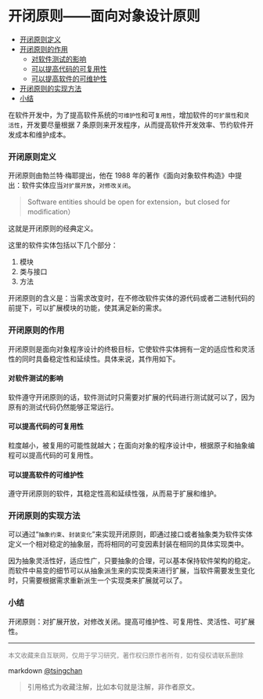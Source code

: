开闭原则——面向对象设计原则
==============

<!-- TOC -->

- [开闭原则定义](#开闭原则定义)
- [开闭原则的作用](#开闭原则的作用)
    - [对软件测试的影响](#对软件测试的影响)
    - [可以提高代码的可复用性](#可以提高代码的可复用性)
    - [可以提高软件的可维护性](#可以提高软件的可维护性)
- [开闭原则的实现方法](#开闭原则的实现方法)
- [小结](#小结)

<!-- /TOC -->
  
在软件开发中，为了提高软件系统的`可维护性`和可`复用性`，增加软件的`可扩展性`和`灵活性`，开发要尽量根据 7 条原则来开发程序，从而提高软件开发效率、节约软件开发成本和维护成本。

### 开闭原则定义

开闭原则由勃兰特·梅耶提出，他在 1988 年的著作《面向对象软件构造》中提出：软件实体应当`对扩展开放`，`对修改关闭`。

> Software entities should be open for extension，but closed for modification）

这就是开闭原则的经典定义。  
  
这里的软件实体包括以下几个部分： 

1. 模块
2. 类与接口
3. 方法

  
开闭原则的含义是：当需求改变时，在不修改软件实体的源代码或者二进制代码的前提下，可以扩展模块的功能，使其满足新的需求。

### 开闭原则的作用


开闭原则是面向对象程序设计的终极目标，它使软件实体拥有一定的适应性和灵活性的同时具备稳定性和延续性。具体来说，其作用如下。 

#### 对软件测试的影响

软件遵守开闭原则的话，软件测试时只需要对扩展的代码进行测试就可以了，因为原有的测试代码仍然能够正常运行。 

#### 可以提高代码的可复用性

粒度越小，被复用的可能性就越大；在面向对象的程序设计中，根据原子和抽象编程可以提高代码的可复用性。 

#### 可以提高软件的可维护性

遵守开闭原则的软件，其稳定性高和延续性强，从而易于扩展和维护。 

### 开闭原则的实现方法

可以通过“`抽象约束`、`封装变化`”来实现开闭原则，即通过接口或者抽象类为软件实体定义一个相对稳定的抽象层，而将相同的可变因素封装在相同的具体实现类中。  
  
因为抽象灵活性好，适应性广，只要抽象的合理，可以基本保持软件架构的稳定。而软件中易变的细节可以从抽象派生来的实现类来进行扩展，当软件需要发生变化时，只需要根据需求重新派生一个实现类来扩展就可以了。  
  
### 小结

开闭原则：对扩展开放，对修改关闭。提高可维护性、可复用性、灵活性、可扩展性。

----
<font size=2 color='grey'>本文收藏来自互联网，仅用于学习研究，著作权归原作者所有，如有侵权请联系删除</font>

markdown [@tsingchan](https://github.com/tsingchan) 

> 引用格式为收藏注解，比如本句就是注解，非作者原文。
